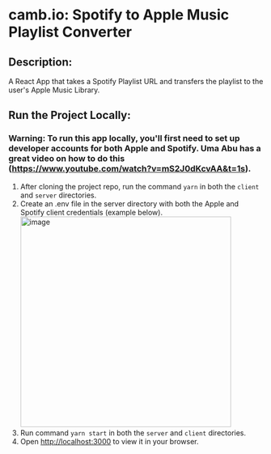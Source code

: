 # camb.io: Spotify to Apple Music Playlist Converter

## Description:

A React App that takes a Spotify Playlist URL and transfers the playlist to the user's Apple Music Library.

## Run the Project Locally:

### Warning: To run this app locally, you'll first need to set up developer accounts for both Apple and Spotify. Uma Abu has a great video on how to do this (https://www.youtube.com/watch?v=mS2J0dKcvAA&t=1s).
1. After cloning the project repo, run the command `yarn` in both the `client` and `server` directories.
2. Create an .env file in the server directory with both the Apple and Spotify client credentials (example below).
   <img width="416" alt="image" src="https://github.com/noodleybroodley/cambio/assets/70674712/bc4bde85-5682-47c2-b134-e258a09bbf37">
3. Run command `yarn start` in both the `server` and `client` directories.
4. Open [http://localhost:3000](http://localhost:3000) to view it in your browser.
